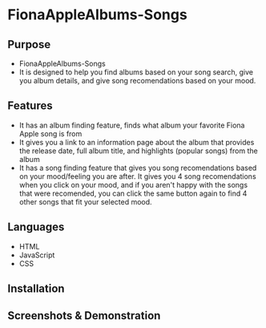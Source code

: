 # FionaAppleAlbums-Songs

## Purpose
- FionaAppleAlbums-Songs
- It is designed to help you find albums based on your song search, give you album details, and give song recomendations based on your mood.

## Features
- It has an album finding feature, finds what album your favorite Fiona Apple song is from
- It gives you a link to an information page about the album that provides the release date, full album title, and highlights (popular songs) from the album
- It has a song finding feature that gives you song recomendations based on your mood/feeling you are after. It gives you 4 song recomendations when you click on your mood, and if you aren't happy with the songs that were recomended, you can click the same button again to find 4 other songs that fit your selected mood.

## Languages
- HTML
- JavaScript
- CSS

## Installation

## Screenshots & Demonstration
